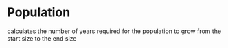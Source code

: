 # Population

calculates the number of years required for the population to grow from the start size to the end size
